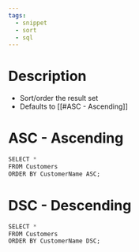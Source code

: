 ```yaml
---
tags:
  - snippet
  - sort
  - sql
---
```

# Description
- Sort/order the result set
- Defaults to [[#ASC - Ascending]]

# ASC - Ascending
```sql
SELECT *
FROM Customers  
ORDER BY CustomerName ASC;
```

# DSC - Descending
```sql
SELECT *
FROM Customers  
ORDER BY CustomerName DSC;
```